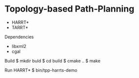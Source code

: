 # Topology-based Path-Planning

* HARRT*
* TARRT*

Dependencies
* libxml2
* cgal

Build
$ mkdir buld
$ cd build
$ cmake ..
$ make

Run HARRT*
$ bin/tpp-harrts-demo
